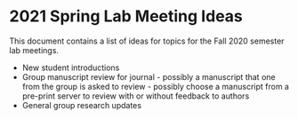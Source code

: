 # 2021 Spring Lab Meeting Ideas

This document contains a list of ideas for topics for the Fall 2020 semester lab meetings.

- New student introductions
- Group manuscript review for journal
      - possibly a manuscript that one from the group is asked to review
      - possibly choose a manuscript from a pre-print server to review with or without feedback to authors
- General group research updates
      
